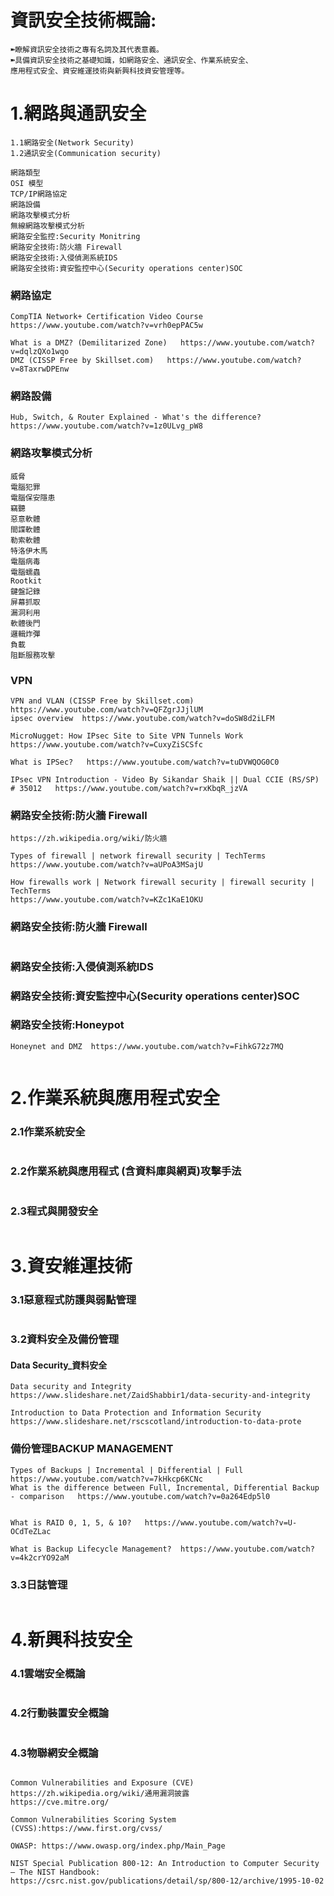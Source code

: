 
# 資訊安全技術概論:
```
➽瞭解資訊安全技術之專有名詞及其代表意義。
➽具備資訊安全技術之基礎知識，如網路安全、通訊安全、作業系統安全、
應用程式安全、資安維運技術與新興科技資安管理等。
```
# 1.網路與通訊安全
```
1.1網路安全(Network Security)
1.2通訊安全(Communication security)

網路類型
OSI 模型
TCP/IP網路協定
網路設備
網路攻擊模式分析
無線網路攻擊模式分析
網路安全監控:Security Monitring
網路安全技術:防火牆 Firewall
網路安全技術:入侵偵測系統IDS
網路安全技術:資安監控中心(Security operations center)SOC
```

### 網路協定
```
CompTIA Network+ Certification Video Course   https://www.youtube.com/watch?v=vrh0epPAC5w

What is a DMZ? (Demilitarized Zone)   https://www.youtube.com/watch?v=dqlzQXo1wqo
DMZ (CISSP Free by Skillset.com)   https://www.youtube.com/watch?v=8TaxrwDPEnw
```

### 網路設備
```
Hub, Switch, & Router Explained - What's the difference?  https://www.youtube.com/watch?v=1z0ULvg_pW8

```


### 網路攻擊模式分析
```
威脅
電腦犯罪
電腦保安隱患
竊聽
惡意軟體
間諜軟體
勒索軟體
特洛伊木馬
電腦病毒
電腦蠕蟲
Rootkit
鍵盤記錄
屏幕抓取
漏洞利用
軟體後門
邏輯炸彈
負載
阻斷服務攻擊
```

### VPN 
```
VPN and VLAN (CISSP Free by Skillset.com)  https://www.youtube.com/watch?v=QFZgrJJjlUM
ipsec overview  https://www.youtube.com/watch?v=doSW8d2iLFM

MicroNugget: How IPsec Site to Site VPN Tunnels Work
https://www.youtube.com/watch?v=CuxyZiSCSfc

What is IPSec?   https://www.youtube.com/watch?v=tuDVWQOG0C0

IPsec VPN Introduction - Video By Sikandar Shaik || Dual CCIE (RS/SP) # 35012   https://www.youtube.com/watch?v=rxKbqR_jzVA
```

### 網路安全技術:防火牆 Firewall
```
https://zh.wikipedia.org/wiki/防火牆

```
```
Types of firewall | network firewall security | TechTerms   https://www.youtube.com/watch?v=aUPoA3MSajU

How firewalls work | Network firewall security | firewall security | TechTerms
https://www.youtube.com/watch?v=KZc1KaE1OKU
```

### 網路安全技術:防火牆 Firewall
```

```

### 網路安全技術:入侵偵測系統IDS

### 網路安全技術:資安監控中心(Security operations center)SOC

### 網路安全技術:Honeypot
```
Honeynet and DMZ  https://www.youtube.com/watch?v=FihkG72z7MQ


```


# 2.作業系統與應用程式安全

### 2.1作業系統安全
```
```
### 2.2作業系統與應用程式 (含資料庫與網頁)攻擊手法
```
```
### 2.3程式與開發安全
```
```
# 3.資安維運技術
### 3.1惡意程式防護與弱點管理
```

```
### 3.2資料安全及備份管理

#### Data Security_資料安全

```
Data security and Integrity  https://www.slideshare.net/ZaidShabbir1/data-security-and-integrity

Introduction to Data Protection and Information Security  https://www.slideshare.net/rscscotland/introduction-to-data-prote
```

### 備份管理BACKUP MANAGEMENT

```
Types of Backups | Incremental | Differential | Full    https://www.youtube.com/watch?v=7kHkcp6KCNc
What is the difference between Full, Incremental, Differential Backup - comparison   https://www.youtube.com/watch?v=0a264Edp5l0


What is RAID 0, 1, 5, & 10?   https://www.youtube.com/watch?v=U-OCdTeZLac
```

```
What is Backup Lifecycle Management?  https://www.youtube.com/watch?v=4k2crYO92aM

```
### 3.3日誌管理
```

```

# 4.新興科技安全

### 4.1雲端安全概論
```

```
### 4.2行動裝置安全概論
```
```
### 4.3物聯網安全概論
```
```

```
Common Vulnerabilities and Exposure (CVE)
https://zh.wikipedia.org/wiki/通用漏洞披露
https://cve.mitre.org/

Common Vulnerabilities Scoring System (CVSS):https://www.first.org/cvss/

OWASP: https://www.owasp.org/index.php/Main_Page

NIST Special Publication 800-12: An Introduction to Computer Security – The NIST Handbook: 
https://csrc.nist.gov/publications/detail/sp/800-12/archive/1995-10-02
```

